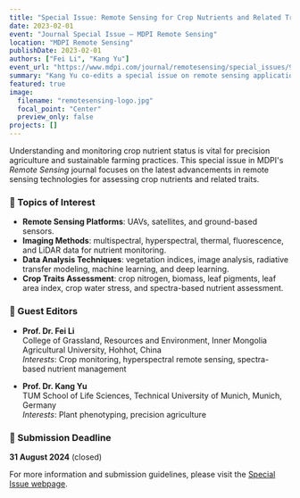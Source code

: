 ```yaml
---
title: "Special Issue: Remote Sensing for Crop Nutrients and Related Traits"
date: 2023-02-01
event: "Journal Special Issue – MDPI Remote Sensing"
location: "MDPI Remote Sensing"
publishDate: 2023-02-01
authors: ["Fei Li", "Kang Yu"]
event_url: "https://www.mdpi.com/journal/remotesensing/special_issues/9974P17D8W"
summary: "Kang Yu co-edits a special issue on remote sensing applications for monitoring crop nutrients and related traits in MDPI's *Remote Sensing* journal."
featured: true
image:
  filename: "remotesensing-logo.jpg"
  focal_point: "Center"
  preview_only: false
projects: []
---
```


Understanding and monitoring crop nutrient status is vital for precision agriculture and sustainable farming practices. This special issue in MDPI's *Remote Sensing* journal focuses on the latest advancements in remote sensing technologies for assessing crop nutrients and related traits.

### 📌 Topics of Interest

- **Remote Sensing Platforms**: UAVs, satellites, and ground-based sensors.
- **Imaging Methods**: multispectral, hyperspectral, thermal, fluorescence, and LiDAR data for nutrient monitoring.
- **Data Analysis Techniques**: vegetation indices, image analysis, radiative transfer modeling, machine learning, and deep learning.
- **Crop Traits Assessment**: crop nitrogen, biomass, leaf pigments, leaf area index, crop water stress, and spectra-based nutrient assessment.

### 👥 Guest Editors

- **Prof. Dr. Fei Li**  
  College of Grassland, Resources and Environment, Inner Mongolia Agricultural University, Hohhot, China  
  *Interests*: Crop monitoring, hyperspectral remote sensing, spectra-based nutrient management

- **Prof. Dr. Kang Yu**  
  TUM School of Life Sciences, Technical University of Munich, Munich, Germany  
  *Interests*: Plant phenotyping, precision agriculture

### 📅 Submission Deadline

**31 August 2024** (closed)

For more information and submission guidelines, please visit the [Special Issue webpage](https://www.mdpi.com/journal/remotesensing/special_issues/9974P17D8W).